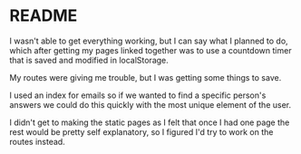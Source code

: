 # README

I wasn't able to get everything working, but I can say what I planned to do, which after getting 
my pages linked together was to use a countdown timer that is saved and modified in localStorage. 

My routes were giving me trouble, but I was getting some things to save.

I used an index for emails so if we wanted to find a specific person's answers we could do this 
quickly with the most unique element of the user.

I didn't get to making the static pages as I felt that once I had one page the rest would be 
pretty self explanatory, so I figured I'd try to work on the routes instead.